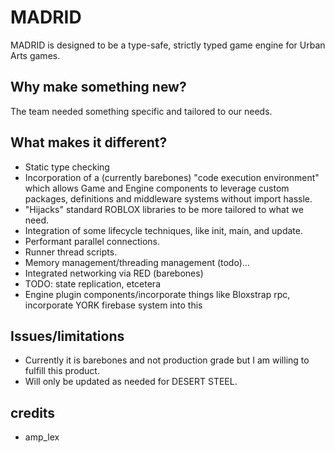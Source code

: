 # MADRID
MADRID is designed to be a type-safe, strictly typed game engine for Urban Arts games.
## Why make something new?
The team needed something specific and tailored to our needs.
## What makes it different?
- Static type checking
- Incorporation of a (currently barebones) "code execution environment" which allows Game and Engine components to leverage custom packages, definitions and middleware systems without import hassle.
- "Hijacks" standard ROBLOX libraries to be more tailored to what we need.
- Integration of some lifecycle techniques, like init, main, and update.
- Performant parallel connections.
- Runner thread scripts.
- Memory management/threading management (todo)...
- Integrated networking via RED (barebones)
- TODO: state replication, etcetera
- Engine plugin components/incorporate things like Bloxstrap rpc, incorporate YORK firebase system into this
## Issues/limitations
- Currently it is barebones and not production grade but I am willing to fulfill this product.
- Will only be updated as needed for DESERT STEEL.
## credits
- amp_lex

